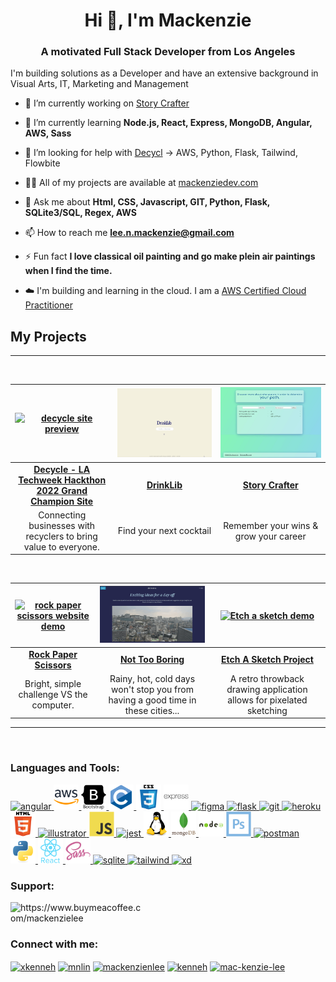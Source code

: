 <h1 align="center">Hi 👋, I'm Mackenzie</h1>
<h3 align="center">A motivated Full Stack Developer from Los Angeles</h3>
 I'm building solutions as a Developer and have an extensive background in Visual Arts, IT, Marketing and Management

- 🔭 I’m currently working on [Story Crafter](https://github.com/mac-kenzie-lee/storyCrafter)

- 🌱 I’m currently learning **Node.js, React, Express, MongoDB, Angular, AWS, Sass**

- 🤝 I’m looking for help with [Decycl](https://decycl.com/) -> AWS, Python, Flask, Tailwind, Flowbite

- 👨‍💻 All of my projects are available at [mackenziedev.com](https://mackenziedev.com/)

- 💬 Ask me about **Html, CSS, Javascript, GIT, Python, Flask, SQLite3/SQL, Regex, AWS**

- 📫 How to reach me **lee.n.mackenzie@gmail.com**

- ⚡ Fun fact **I love classical oil painting and go make plein air paintings when I find the time.**

- ☁️ I'm building and learning in the cloud. I am a [AWS Certified Cloud Practitioner](https://www.credly.com/badges/5e66628c-64bc-47fb-9c51-e95c36ec1d8f/public_url)





## My Projects
<hr>
<br>

| <a href="https://decycl.com/"><img src="https://mackenziedev.com/decycle2.gif" alt="decycle site preview"></a>  | <a href="https://github.com/mac-kenzie-lee/drinkLib"><img src="https://github.com/mac-kenzie-lee/drinkLib/blob/master/large-small-dlib.gif?raw=true" alt="small mobile gif of drink lib"></a>  | <a href="https://github.com/mac-kenzie-lee/storyCrafter"><img src="https://github.com/mac-kenzie-lee/storyCrafter/blob/main/storyCrafterGif2.gif?raw=true" alt="Screenshot gif for story crafter"></a> | 
| :---:  | :---:   | :---: |
| **[Decycle - LA Techweek Hackthon 2022 Grand Champion Site](https://decycl.com/)** | **[DrinkLib](https://github.com/mac-kenzie-lee/drinkLib)**  | **[Story Crafter](https://github.com/mac-kenzie-lee/storyCrafter)**  |
| Connecting businesses with recyclers to bring value to everyone. |  Find your next cocktail | Remember your wins & grow your career | 
<br>

 | <a href="https://github.com/mac-kenzie-lee/rockPaperScissorsGame"><img src="https://github.com/mac-kenzie-lee/rockPaperScissorsGame/blob/main/rps.gif?raw=true" alt="rock paper scissors website demo"> </a>| <a href="https://github.com/mac-kenzie-lee/not-too-boring/"><img src="https://github.com/mac-kenzie-lee/not-too-boring/blob/main/nottooboring.gif?raw=true" alt="Not Too Boring website demonstration"></a> | <a href="https://github.com/mac-kenzie-lee/etch-a-sketch-project"><img src="https://github.com/mac-kenzie-lee/etch-a-sketch-project/blob/main/etchasketch.gif?raw=true" alt="Etch a sketch demo"></a> |
| :---: | :---: | :---: |
| **[Rock Paper Scissors](https://github.com/mac-kenzie-lee/rockPaperScissorsGame)** | **[Not Too Boring](https://github.com/mac-kenzie-lee/not-too-boring/)**  | **[Etch A Sketch Project](https://github.com/mac-kenzie-lee/etch-a-sketch-project)** |
| Bright, simple challenge VS the computer. | Rainy, hot, cold days won't stop you from having a good time in these cities... | A retro throwback drawing application allows for pixelated sketching |

<hr>
<br>


<h3 align="left">Languages and Tools:</h3>
<p align="left"> <a href="https://angular.io" target="_blank" rel="noreferrer"> <img src="https://angular.io/assets/images/logos/angular/angular.svg" alt="angular" width="40" height="40"/> </a> <a href="https://aws.amazon.com" target="_blank" rel="noreferrer"> <img src="https://raw.githubusercontent.com/devicons/devicon/master/icons/amazonwebservices/amazonwebservices-original-wordmark.svg" alt="aws" width="40" height="40"/> </a> <a href="https://getbootstrap.com" target="_blank" rel="noreferrer"> <img src="https://raw.githubusercontent.com/devicons/devicon/master/icons/bootstrap/bootstrap-plain-wordmark.svg" alt="bootstrap" width="40" height="40"/> </a> <a href="https://www.cprogramming.com/" target="_blank" rel="noreferrer"> <img src="https://raw.githubusercontent.com/devicons/devicon/master/icons/c/c-original.svg" alt="c" width="40" height="40"/> </a> <a href="https://www.w3schools.com/css/" target="_blank" rel="noreferrer"> <img src="https://raw.githubusercontent.com/devicons/devicon/master/icons/css3/css3-original-wordmark.svg" alt="css3" width="40" height="40"/> </a> <a href="https://expressjs.com" target="_blank" rel="noreferrer"> <img src="https://raw.githubusercontent.com/devicons/devicon/master/icons/express/express-original-wordmark.svg" alt="express" width="40" height="40"/> </a> <a href="https://www.figma.com/" target="_blank" rel="noreferrer"> <img src="https://www.vectorlogo.zone/logos/figma/figma-icon.svg" alt="figma" width="40" height="40"/> </a> <a href="https://flask.palletsprojects.com/" target="_blank" rel="noreferrer"> <img src="https://www.vectorlogo.zone/logos/pocoo_flask/pocoo_flask-icon.svg" alt="flask" width="40" height="40"/> </a> <a href="https://git-scm.com/" target="_blank" rel="noreferrer"> <img src="https://www.vectorlogo.zone/logos/git-scm/git-scm-icon.svg" alt="git" width="40" height="40"/> </a> <a href="https://heroku.com" target="_blank" rel="noreferrer"> <img src="https://www.vectorlogo.zone/logos/heroku/heroku-icon.svg" alt="heroku" width="40" height="40"/> </a> <a href="https://www.w3.org/html/" target="_blank" rel="noreferrer"> <img src="https://raw.githubusercontent.com/devicons/devicon/master/icons/html5/html5-original-wordmark.svg" alt="html5" width="40" height="40"/> </a> <a href="https://www.adobe.com/in/products/illustrator.html" target="_blank" rel="noreferrer"> <img src="https://www.vectorlogo.zone/logos/adobe_illustrator/adobe_illustrator-icon.svg" alt="illustrator" width="40" height="40"/> </a> <a href="https://developer.mozilla.org/en-US/docs/Web/JavaScript" target="_blank" rel="noreferrer"> <img src="https://raw.githubusercontent.com/devicons/devicon/master/icons/javascript/javascript-original.svg" alt="javascript" width="40" height="40"/> </a> <a href="https://jestjs.io" target="_blank" rel="noreferrer"> <img src="https://www.vectorlogo.zone/logos/jestjsio/jestjsio-icon.svg" alt="jest" width="40" height="40"/> </a> <a href="https://www.linux.org/" target="_blank" rel="noreferrer"> <img src="https://raw.githubusercontent.com/devicons/devicon/master/icons/linux/linux-original.svg" alt="linux" width="40" height="40"/> </a> <a href="https://www.mongodb.com/" target="_blank" rel="noreferrer"> <img src="https://raw.githubusercontent.com/devicons/devicon/master/icons/mongodb/mongodb-original-wordmark.svg" alt="mongodb" width="40" height="40"/> </a> <a href="https://nodejs.org" target="_blank" rel="noreferrer"> <img src="https://raw.githubusercontent.com/devicons/devicon/master/icons/nodejs/nodejs-original-wordmark.svg" alt="nodejs" width="40" height="40"/> </a> <a href="https://www.photoshop.com/en" target="_blank" rel="noreferrer"> <img src="https://raw.githubusercontent.com/devicons/devicon/master/icons/photoshop/photoshop-line.svg" alt="photoshop" width="40" height="40"/> </a> <a href="https://postman.com" target="_blank" rel="noreferrer"> <img src="https://www.vectorlogo.zone/logos/getpostman/getpostman-icon.svg" alt="postman" width="40" height="40"/> </a> <a href="https://www.python.org" target="_blank" rel="noreferrer"> <img src="https://raw.githubusercontent.com/devicons/devicon/master/icons/python/python-original.svg" alt="python" width="40" height="40"/> </a> <a href="https://reactjs.org/" target="_blank" rel="noreferrer"> <img src="https://raw.githubusercontent.com/devicons/devicon/master/icons/react/react-original-wordmark.svg" alt="react" width="40" height="40"/> </a> <a href="https://sass-lang.com" target="_blank" rel="noreferrer"> <img src="https://raw.githubusercontent.com/devicons/devicon/master/icons/sass/sass-original.svg" alt="sass" width="40" height="40"/> </a> <a href="https://www.sqlite.org/" target="_blank" rel="noreferrer"> <img src="https://www.vectorlogo.zone/logos/sqlite/sqlite-icon.svg" alt="sqlite" width="40" height="40"/> </a> <a href="https://tailwindcss.com/" target="_blank" rel="noreferrer"> <img src="https://www.vectorlogo.zone/logos/tailwindcss/tailwindcss-icon.svg" alt="tailwind" width="40" height="40"/> </a> <a href="https://www.adobe.com/products/xd.html" target="_blank" rel="noreferrer"> <img src="https://cdn.worldvectorlogo.com/logos/adobe-xd.svg" alt="xd" width="40" height="40"/> </a> </p>

<h3 align="left">Support:</h3>
<p><a href="https://www.buymeacoffee.com/https://www.buymeacoffee.com/mackenzielee"> <img align="left" src="https://cdn.buymeacoffee.com/buttons/v2/default-yellow.png" height="50" width="210" alt="https://www.buymeacoffee.com/mackenzielee" /></a></p><br><br>

<h3 align="left">Connect with me:</h3>
<p align="left">
<a href="https://twitter.com/xkenneh" target="blank"><img align="center" src="https://raw.githubusercontent.com/rahuldkjain/github-profile-readme-generator/master/src/images/icons/Social/twitter.svg" alt="xkenneh" height="30" width="40" /></a>
<a href="https://linkedin.com/in/mnlin" target="blank"><img align="center" src="https://raw.githubusercontent.com/rahuldkjain/github-profile-readme-generator/master/src/images/icons/Social/linked-in-alt.svg" alt="mnlin" height="30" width="40" /></a>
<a href="https://fb.com/mackenzienlee" target="blank"><img align="center" src="https://raw.githubusercontent.com/rahuldkjain/github-profile-readme-generator/master/src/images/icons/Social/facebook.svg" alt="mackenzienlee" height="30" width="40" /></a>
<a href="https://instagram.com/kenneh" target="blank"><img align="center" src="https://raw.githubusercontent.com/rahuldkjain/github-profile-readme-generator/master/src/images/icons/Social/instagram.svg" alt="kenneh" height="30" width="40" /></a>
<a href="https://dribbble.com/mac-kenzie-lee" target="blank"><img align="center" src="https://raw.githubusercontent.com/rahuldkjain/github-profile-readme-generator/master/src/images/icons/Social/dribbble.svg" alt="mac-kenzie-lee" height="30" width="40" /></a>
</p>

